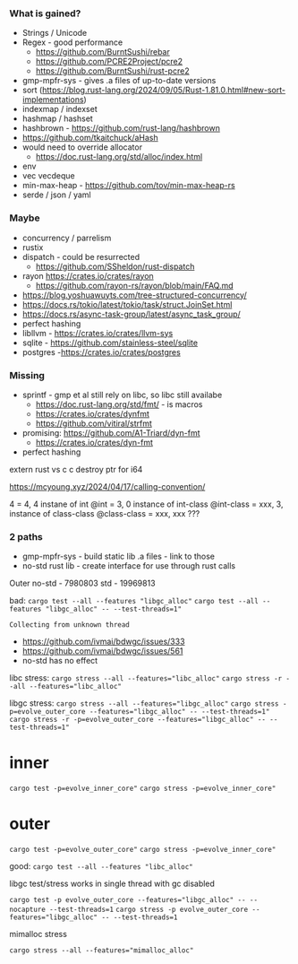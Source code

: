 ### What is gained?

- Strings / Unicode
- Regex - good performance
    - https://github.com/BurntSushi/rebar 
    - https://github.com/PCRE2Project/pcre2
    - https://github.com/BurntSushi/rust-pcre2
- gmp-mpfr-sys - gives .a files of up-to-date versions
- sort (https://blog.rust-lang.org/2024/09/05/Rust-1.81.0.html#new-sort-implementations)
- indexmap / indexset
- hashmap / hashset
- hashbrown - https://github.com/rust-lang/hashbrown
- https://github.com/tkaitchuck/aHash
- would need to override allocator
  -  https://doc.rust-lang.org/std/alloc/index.html
- env
- vec vecdeque
- min-max-heap - https://github.com/tov/min-max-heap-rs
- serde / json / yaml

### Maybe

- concurrency / parrelism
- rustix
- dispatch - could be resurrected
  - https://github.com/SSheldon/rust-dispatch
- rayon  https://crates.io/crates/rayon
    - https://github.com/rayon-rs/rayon/blob/main/FAQ.md
- https://blog.yoshuawuyts.com/tree-structured-concurrency/
- https://docs.rs/tokio/latest/tokio/task/struct.JoinSet.html
- https://docs.rs/async-task-group/latest/async_task_group/
- perfect hashing
- libllvm - https://crates.io/crates/llvm-sys
- sqlite - https://github.com/stainless-steel/sqlite
- postgres -https://crates.io/crates/postgres

### Missing
- sprintf - gmp et al still rely on libc, so libc still availabe
    - https://doc.rust-lang.org/std/fmt/ - is macros
    - https://crates.io/crates/dynfmt
    - https://github.com/vitiral/strfmt
- promising: https://github.com/A1-Triard/dyn-fmt
    - https://crates.io/crates/dyn-fmt
- perfect hashing

extern rust vs c
c destroy ptr for i64


https://mcyoung.xyz/2024/04/17/calling-convention/


4 = 4, 4 instane of int
@int = 3, 0 instance of int-class
@int-class = xxx, 3, instance of class-class
@class-class = xxx, xxx ???

### 2 paths
- gmp-mpfr-sys - build static lib .a files - link to those
- no-std rust lib - create interface for use through rust calls

Outer
no-std - 7980803
std -   19969813



bad:
`cargo test --all --features "libgc_alloc"`
`cargo test --all --features "libgc_alloc" -- --test-threads=1"`

`Collecting from unknown thread`
- https://github.com/ivmai/bdwgc/issues/333
- https://github.com/ivmai/bdwgc/issues/561
- no-std has no effect

libc stress:
`cargo stress --all --features="libc_alloc"`
`cargo stress -r --all --features="libc_alloc"`

libgc stress:
`cargo stress --all --features="libgc_alloc"`
`cargo stress -p=evolve_outer_core --features="libgc_alloc" -- --test-threads=1"`
`cargo stress -r -p=evolve_outer_core --features="libgc_alloc" -- --test-threads=1"`

# inner

`cargo test -p=evolve_inner_core"`
`cargo stress -p=evolve_inner_core"`

# outer

`cargo test -p=evolve_outer_core"`
`cargo stress -p=evolve_inner_core"`

good:
`cargo test --all --features "libc_alloc"`


libgc test/stress works in single thread with gc disabled

`cargo test -p evolve_outer_core --features="libgc_alloc" -- --nocapture --test-threads=1`
`cargo stress -p evolve_outer_core --features="libgc_alloc" -- --test-threads=1`

mimalloc stress

`cargo stress --all --features="mimalloc_alloc"`